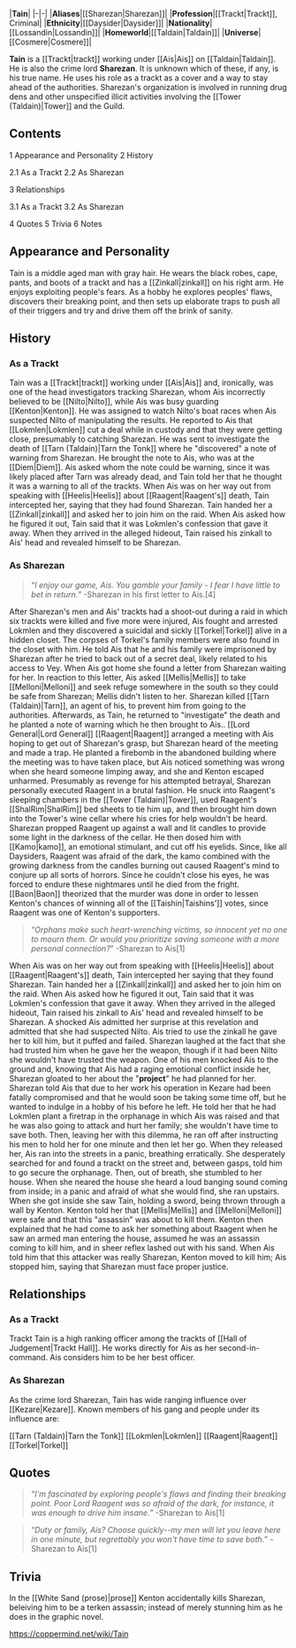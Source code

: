 |**Tain**|
|-|-|
|**Aliases**|[[Sharezan\|Sharezan]]|
|**Profession**|[[Trackt\|Trackt]], Criminal|
|**Ethnicity**|[[Daysider\|Daysider]]|
|**Nationality**|[[Lossandin\|Lossandin]]|
|**Homeworld**|[[Taldain\|Taldain]]|
|**Universe**|[[Cosmere\|Cosmere]]|

**Tain** is a [[Trackt\|trackt]] working under [[Ais\|Ais]] on [[Taldain\|Taldain]]. He is also the crime lord **Sharezan**. It is unknown which of these, if any, is his true name. He uses his role as a trackt as a cover and a way to stay ahead of the authorities. Sharezan's organization is involved in running drug dens and other unspecified illicit activities involving the [[Tower (Taldain)\|Tower]] and the Guild.

## Contents

1 Appearance and Personality
2 History

2.1 As a Trackt
2.2 As Sharezan


3 Relationships

3.1 As a Trackt
3.2 As Sharezan


4 Quotes
5 Trivia
6 Notes


## Appearance and Personality
Tain is a middle aged man with gray hair. He wears the black robes, cape, pants, and boots of a trackt and has a [[Zinkall\|zinkall]] on his right arm. He enjoys exploiting people's fears. As a hobby he explores peoples' flaws, discovers their breaking point, and then sets up elaborate traps to push all of their triggers and try and drive them off the brink of sanity.

## History
### As a Trackt
Tain was a [[Trackt\|trackt]] working under [[Ais\|Ais]] and, ironically, was one of the head investigators tracking Sharezan, whom Ais incorrectly believed to be [[Nilto\|Nilto]], while Ais was busy guarding [[Kenton\|Kenton]]. He was assigned to watch Nilto's boat races when Ais suspected Nilto of manipulating the results. He reported to Ais that [[Lokmlen\|Lokmlen]] cut a deal while in custody and that they were getting close, presumably to catching Sharezan. He was sent to investigate the death of [[Tarn (Taldain)\|Tarn the Tonk]] where he "discovered" a note of warning from Sharezan. He brought the note to Ais, who was at the [[Diem\|Diem]]. Ais asked whom the note could be warning, since it was likely placed after Tarn was already dead, and Tain told her that he thought it was a warning to all of the trackts. When Ais was on her way out from speaking with [[Heelis\|Heelis]] about [[Raagent\|Raagent's]] death, Tain intercepted her, saying that they had found Sharezan. Tain handed her a [[Zinkall\|zinkall]] and asked her to join him on the raid. When Ais asked how he figured it out, Tain said that it was Lokmlen's confession that gave it away. When they arrived in the alleged hideout, Tain raised his zinkall to Ais' head and revealed himself to be Sharezan.

### As Sharezan
>“*I enjoy our game, Ais. You gamble your family - I fear I have little to bet in return.*”
\-Sharezan in his first letter to Ais.[4]

After Sharezan's men and Ais' trackts had a shoot-out during a raid in which six trackts were killed and five more were injured, Ais fought and arrested Lokmlen and they discovered a suicidal and sickly [[Torkel\|Torkel]] alive in a hidden closet. The corpses of Torkel's family members were also found in the closet with him. He told Ais that he and his family were imprisoned by Sharezan after he tried to back out of a secret deal, likely related to his access to Vey. When Ais got home she found a letter from Sharezan waiting for her. In reaction to this letter, Ais asked [[Mellis\|Mellis]] to take [[Melloni\|Melloni]] and seek refuge somewhere in the south so they could be safe from Sharezan; Mellis didn't listen to her.
Sharezan killed [[Tarn (Taldain)\|Tarn]], an agent of his, to prevent him from going to the authorities. Afterwards, as Tain, he returned to "investigate" the death and he planted a note of warning which he then brought to Ais.. [[Lord General\|Lord General]] [[Raagent\|Raagent]] arranged a meeting with Ais hoping to get out of Sharezan's grasp, but Sharezan heard of the meeting and made a trap. He planted a firebomb in the abandoned building where the meeting was to have taken place, but Ais noticed something was wrong when she heard someone limping away, and she and Kenton escaped unharmed.
Presumably as revenge for his attempted betrayal, Sharezan personally executed Raagent in a brutal fashion. He snuck into Raagent's sleeping chambers in the [[Tower (Taldain)\|Tower]], used Raagent's [[ShalRim\|ShalRim]] bed sheets to tie him up, and then brought him down into the Tower's wine cellar where his cries for help wouldn't be heard. Sharezan propped Raagent up against a wall and lit candles to provide some light in the darkness of the cellar. He then dosed him with [[Kamo\|kamo]], an emotional stimulant, and cut off his eyelids. Since, like all Daysiders, Raagent was afraid of the dark, the kamo combined with the growing darkness from the candles burning out caused Raagent's mind to conjure up all sorts of horrors. Since he couldn't close his eyes, he was forced to endure these nightmares until he died from the fright. [[Baon\|Baon]] theorized that the murder was done in order to lessen Kenton's chances of winning all of the [[Taishin\|Taishins']] votes, since Raagent was one of Kenton's supporters.

>“*Orphans make such heart-wrenching victims, so innocent yet no one to mourn them. Or would you prioritize saving someone with a more personal connection?*”
\-Sharezan to Ais[1]

When Ais was on her way out from speaking with [[Heelis\|Heelis]] about [[Raagent\|Raagent's]] death, Tain intercepted her saying that they found Sharezan. Tain handed her a [[Zinkall\|zinkall]] and asked her to join him on the raid. When Ais asked how he figured it out, Tain said that it was Lokmlen's confession that gave it away. When they arrived in the alleged hideout, Tain raised his zinkall to Ais' head and revealed himself to be Sharezan. A shocked Ais admitted her surprise at this revelation and admitted that she had suspected Nilto. Ais tried to use the zinkall he gave her to kill him, but it puffed and failed. Sharezan laughed at the fact that she had trusted him when he gave her the weapon, though if it had been Nilto she wouldn't have trusted the weapon. One of his men knocked Ais to the ground and, knowing that Ais had a raging emotional conflict inside her, Sharezan gloated to her about the "**project**" he had planned for her.
Sharezan told Ais that due to her work his operation in Kezare had been fatally compromised and that he would soon be taking some time off, but he wanted to indulge in a hobby of his before he left. He told her that he had Lokmlen plant a firetrap in the orphanage in which Ais was raised and that he was also going to attack and hurt her family; she wouldn't have time to save both. Then, leaving her with this dilemma, he ran off after instructing his men to hold her for one minute and then let her go. When they released her, Ais ran into the streets in a panic, breathing erratically. She desperately searched for and found a trackt on the street and, between gasps, told him to go secure the orphanage. Then, out of breath, she stumbled to her house. When she neared the house she heard a loud banging sound coming from inside; in a panic and afraid of what she would find, she ran upstairs. When she got inside she saw Tain, holding a sword, being thrown through a wall by Kenton. Kenton told her that [[Mellis\|Mellis]] and [[Melloni\|Melloni]] were safe and that this "assassin" was about to kill them. Kenton then explained that he had come to ask her something about Raagent when he saw an armed man entering the house, assumed he was an assassin coming to kill him, and in sheer reflex lashed out with his sand. When Ais told him that this attacker was really Sharezan, Kenton moved to kill him; Ais stopped him, saying that Sharezan must face proper justice.

## Relationships
### As a Trackt
Trackt Tain is a high ranking officer among the trackts of [[Hall of Judgement\|Trackt Hall]]. He works directly for Ais as her second-in-command. Ais considers him to be her best officer.

### As Sharezan
As the crime lord Sharezan, Tain has wide ranging influence over [[Kezare\|Kezare]]. Known members of his gang and people under its influence are:

[[Tarn (Taldain)\|Tarn the Tonk]]
[[Lokmlen\|Lokmlen]]
[[Raagent\|Raagent]]
[[Torkel\|Torkel]]
## Quotes
>“*I'm fascinated by exploring people's flaws and finding their breaking point. Poor Lord Raagent was so afraid of the dark, for instance, it was enough to drive him insane.*”
\-Sharezan to Ais[1]


>“*Duty or family, Ais? Choose quickly--my men will let you leave here in one minute, but regrettably you won't have time to save both.*”
\-Sharezan to Ais[1]


## Trivia
In the [[White Sand (prose)\|prose]] Kenton accidentally kills Sharezan, beleiving him to be a terken assassin; instead of merely stunning him as he does in the graphic novel.


https://coppermind.net/wiki/Tain